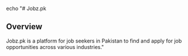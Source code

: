 echo "# Jobz.pk

## Overview
Jobz.pk is a platform for job seekers in Pakistan to find and apply for job opportunities across various industries."
